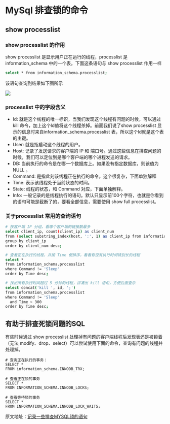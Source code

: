 # MySql 排查锁的命令

## show processlist

### show processlist 的作用

show processlist 是显示用户正在运行的线程，processlist 是 information\_schema 中的一个表。下面这条语句与 show processlist 作用一样

```bash
select * from information_schema.processlist;
```

该语句查询到结果如下图所示

![](images/2v2-9345f95b8248416537772af33cf3eea4_r.jpg)

### processlist 中的字段含义

-   Id: 就是这个线程的唯一标识，当我们发现这个线程有问题的时候，可以通过 kill 命令，加上这个Id值将这个线程杀掉。前面我们说了show processlist 显示的信息时来自information\_schema.processlist 表，所以这个Id就是这个表的主键。
-   User: 就是指启动这个线程的用户。
-   Host: 记录了发送请求的客户端的 IP 和 端口号。通过这些信息在排查问题的时候，我们可以定位到是哪个客户端的哪个进程发送的请求。
-   DB: 当前执行的命令是在哪一个数据库上。如果没有指定数据库，则该值为 NULL 。
-   Command: 是指此刻该线程正在执行的命令。这个很复杂，下面单独解释
-   Time: 表示该线程处于当前状态的时间。
-   State: 线程的状态，和 Command 对应，下面单独解释。
-   Info: 一般记录的是线程执行的语句。默认只显示前100个字符，也就是你看到的语句可能是截断了的，要看全部信息，需要使用 show full processlist。

### 关于processlist 常用的查询语句

```bash
# 按客户端 IP 分组，看哪个客户端的链接数最多
select client_ip, count(client_ip) as client_num
from (select substring_index(host, ':', 1) as client_ip from information_schema.processlist) as connect_info
group by client_ip
order by client_num desc;

# 查看正在执行的线程，并按 Time 倒排序，看看有没有执行时间特别长的线程
select *
from information_schema.processlist
where Command != 'Sleep'
order by Time desc;

# 找出所有执行时间超过 5 分钟的线程，拼凑出 kill 语句，方便后面查杀
select concat('kill ', id, ';')
from information_schema.processlist
where Command != 'Sleep'
  and Time > 300
order by Time desc;
```

## 有助于排查死锁问题的SQL

有些时候通过 show processlist 处理掉有问题的客户端线程后发现表还是被锁着（无法 modify、drop、select）可以尝试使用下面的命令，查询有问题的线程并处理掉。

```text
# 查询正在执行的事务：
SELECT *
FROM information_schema.INNODB_TRX;

# 查看正在锁的事务
SELECT *
FROM INFORMATION_SCHEMA.INNODB_LOCKS;

# 查看等待锁的事务
SELECT *
FROM INFORMATION_SCHEMA.INNODB_LOCK_WAITS;
```

  

原文地址：[记录一些排查MYSQL锁的语句](https://zhuanlan.zhihu.com/p/652163663) 



